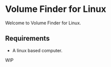 # Volume Finder for Linux
Welcome to Volume Finder for Linux.

## Requirements
- A linux based computer.


WIP
